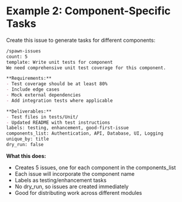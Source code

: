 # Example 2: Component-Specific Tasks

Create this issue to generate tasks for different components:

```markdown
/spawn-issues
count: 5
template: Write unit tests for component
We need comprehensive unit test coverage for this component.

**Requirements:**
- Test coverage should be at least 80%
- Include edge cases
- Mock external dependencies
- Add integration tests where applicable

**Deliverables:**
- Test files in tests/Unit/
- Updated README with test instructions
labels: testing, enhancement, good-first-issue
components_list: Authentication, API, Database, UI, Logging
unique_by: title
dry_run: false
```

**What this does:**
- Creates 5 issues, one for each component in the components_list
- Each issue will incorporate the component name
- Labels as testing/enhancement tasks
- No dry_run, so issues are created immediately
- Good for distributing work across different modules
